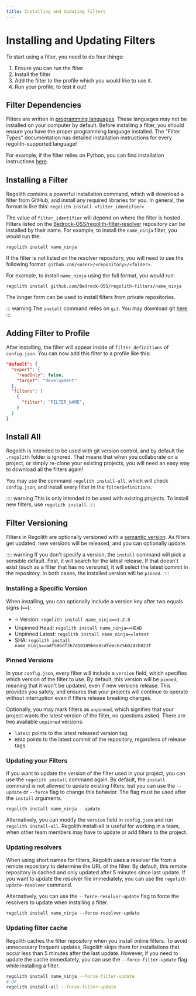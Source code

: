 ```yaml
---
title: Installing and Updating Filters
---
```


# Installing and Updating Filters

To start using a filter, you need to do four things:

 1. Ensure you can run the filter
 2. Install the filter
 3. Add the filter to the profile which you would like to use it.
 4. Run your profile, to test it out!

## Filter Dependencies

Filters are written in [programming languages](https://www.wikiwand.com/en/Programming_language). These languages may not be installed on your computer by default. Before installing a filter, you should ensure you have the proper programming language installed. The "Filter Types" documentation has detailed installation instructions for every regolith-supported language!

For example, if the filter relies on Python, you can find installation instructions [here](/guide/python-filters).

## Installing a Filter

Regolith contains a powerful installation command, which will download a filter from GitHub, and install any required libraries for you. In general, the format is like this: `regolith install <filter_identifier>`

The value of `filter_identifier` will depend on where the filter is hosted. Filters listed on the [Bedrock-OSS/regolith-filter-resolver](https://github.com/Bedrock-OSS/regolith-filter-resolver/blob/main/resolver.json) repository can be installed by their name. For example, to install the `name_ninja` filter, you would run the:

```
regolith install name_ninja
```
If the filter is not listed on the resolver repository, you will need to use the following format:
`github.com/<user>/<repository>/<folder>`.

For example, to install `name_ninja` using the full format, you would run:

```
regolith install github.com/Bedrock-OSS/regolith-filters/name_ninja
```
The longer form can be used to install filters from private repositories.


::: warning
The `install` command relies on `git`. You may download git [here](https://git-scm.com/download/win).
:::

## Adding Filter to Profile

After installing, the filter will appear inside of `filter_definitions` of `config.json`. You can now add this filter to a profile like this:

```json
"default": {
  "export": {
    "readOnly": false,
    "target": "development"
  },
  "filters": [
    {
      "filter": "FILTER_NAME",
    }
  ]
}
```

## Install All

Regolith is intended to be used with git version control, and by default the `.regolith` folder is ignored. That means that when you collaborate on a project, or simply re-clone your existing projects, you will need an easy way to download all the filters again!

You may use the command `regolith install-all`, which will check `config.json`, and install every filter in the `filterDefinitions`.

:::: warning
This is only intended to be used with existing projects. To install new filters, use `regolith install`.
::::

## Filter Versioning

Filters in Regolith are optionally versioned with a [semantic version](https://semver.org/). As filters get updated, new versions will be released, and you can optionally update.

:::: warning
If you don't specify a version, the `install` command will pick a sensible default. First, it will search for the latest release. If that doesn't exist (such as a filter that has no versions), it will select the latest commit in the repository. In both cases, the installed version will be `pinned`.
::::

### Installing a Specific Version

When installing, you can optionally include a version key after two  equals signs (`==`):

 - ⭐ Version: `regolith install name_ninja==1.2.8`
 - Unpinned Head: `regolith install name_ninja==HEAD`
 - Unpinned Latest: `regolith install name_ninja==latest`
 - SHA: `regolith install name_ninja==adf506df267d10189b6edcdfeec6c560247b823f`

### Pinned Versions

In your `config.json`, every filter will include a `version` field, which specifies which version of the filter to use. By default, this version will be `pinned`, meaning that it won't be updated, even if new versions release. This provides you safety, and ensures that your projects will continue to operate without interruption even if filters release breaking changes.

Optionally, you may mark filters as `unpinned`, which signifies that your project wants the latest version of the filter, no questions asked. There are two available `unpinned` versions:
 - `latest` points to the latest released version tag.
 - `HEAD` points to the latest commit of the repository, regardless of release tags.

### Updating your Filters

If you want to update the version of the filter used in your project, you can use the `regolith install` command again. By default, the `install` command is not allowed to update existing filters, but you can use the `--update` or `--force` flag to change this behavior. The flag must be used after the `install` arguments.

```
regolith install name_ninja --update
```

Alternatively, you can modify the `version` field in `config.json` and run `regolith install-all`. Regolith install-all is useful for working in a team, when other team members may have to update or add filters to the project.

### Updating resolvers

When using short names for filters, Regolith uses a resolver file from a remote repository to determine the URL of the filter.
By default, this remote repository is cached and only updated after 5 minutes since last update. If you want to update the resolver file immediately, you can use the `regolith update-resolver` command.

Alternatively, you can use the `--force-resolver-update` flag to force the resolvers to update when installing a filter.

```
regolith install name_ninja --force-resolver-update
```

### Updating filter cache

Regolith caches the filter repository when you install online filters. To avoid unnecessary frequent updates, Regolith skips them for installations that occur less than 5 minutes after the last update.
However, if you need to update the cache immediately, you can use the `--force-filter-update` flag while installing a filter.

```bash
regolith install name_ninja --force-filter-update
# OR
regolith install-all --force-filter-update
```
